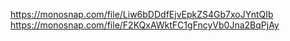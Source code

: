 https://monosnap.com/file/Liw6bDDdfEjvEpkZS4Gb7xoJYntQIb
https://monosnap.com/file/F2KQxAWktFC1gFncyVb0Jna2BqPjAy

